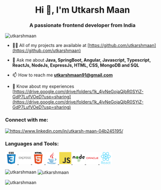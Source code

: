 <h1 align="center">Hi 👋, I'm Utkarsh Maan</h1>
<h3 align="center">A passionate frontend developer from India</h3>

<p align="left"> <img src="https://komarev.com/ghpvc/?username=utkarshmaan&label=Profile%20views&color=0e75b6&style=flat" alt="utkarshmaan" /> </p>

- 👨‍💻 All of my projects are available at [https://github.com/utkarshmaan](https://github.com/utkarshmaan)

- 💬 Ask me about **Java, SpringBoot, Angular, Javascript, Typescript, ReactJs, NodeJs, ExpressJs, HTML, CSS, MongoDB and SQL**

- 📫 How to reach me **utkarshmaan91@gmail.com**

- 📄 Know about my experiences [https://drive.google.com/drive/folders/1k_4jvNeGojaQjbR0SYiZ-GdP7LufVOeD?usp=sharing](https://drive.google.com/drive/folders/1k_4jvNeGojaQjbR0SYiZ-GdP7LufVOeD?usp=sharing)

<h3 align="left">Connect with me:</h3>
<p align="left">
<a href="https://linkedin.com/in/https://www.linkedin.com/in/utkarsh-maan-04b245195/" target="blank"><img align="center" src="https://raw.githubusercontent.com/rahuldkjain/github-profile-readme-generator/master/src/images/icons/Social/linked-in-alt.svg" alt="https://www.linkedin.com/in/utkarsh-maan-04b245195/" height="30" width="40" /></a>
</p>

<h3 align="left">Languages and Tools:</h3>
<p align="left"> <a href="https://www.w3schools.com/css/" target="_blank" rel="noreferrer"> <img src="https://raw.githubusercontent.com/devicons/devicon/master/icons/css3/css3-original-wordmark.svg" alt="css3" width="40" height="40"/> </a> <a href="https://expressjs.com" target="_blank" rel="noreferrer"> <img src="https://raw.githubusercontent.com/devicons/devicon/master/icons/express/express-original-wordmark.svg" alt="express" width="40" height="40"/> </a> <a href="https://www.w3.org/html/" target="_blank" rel="noreferrer"> <img src="https://raw.githubusercontent.com/devicons/devicon/master/icons/html5/html5-original-wordmark.svg" alt="html5" width="40" height="40"/> </a> <a href="https://www.java.com" target="_blank" rel="noreferrer"> <img src="https://raw.githubusercontent.com/devicons/devicon/master/icons/java/java-original.svg" alt="java" width="40" height="40"/> </a> <a href="https://developer.mozilla.org/en-US/docs/Web/JavaScript" target="_blank" rel="noreferrer"> <img src="https://raw.githubusercontent.com/devicons/devicon/master/icons/javascript/javascript-original.svg" alt="javascript" width="40" height="40"/> </a> <a href="https://nodejs.org" target="_blank" rel="noreferrer"> <img src="https://raw.githubusercontent.com/devicons/devicon/master/icons/nodejs/nodejs-original-wordmark.svg" alt="nodejs" width="40" height="40"/> </a> <a href="https://www.oracle.com/" target="_blank" rel="noreferrer"> <img src="https://raw.githubusercontent.com/devicons/devicon/master/icons/oracle/oracle-original.svg" alt="oracle" width="40" height="40"/> </a> <a href="https://reactjs.org/" target="_blank" rel="noreferrer"> <img src="https://raw.githubusercontent.com/devicons/devicon/master/icons/react/react-original-wordmark.svg" alt="react" width="40" height="40"/> </a> </p>

<p><img align="left" src="https://github-readme-stats.vercel.app/api/top-langs?username=utkarshmaan&show_icons=true&locale=en&layout=compact" alt="utkarshmaan" /></p>

<p>&nbsp;<img align="center" src="https://github-readme-stats.vercel.app/api?username=utkarshmaan&show_icons=true&locale=en" alt="utkarshmaan" /></p>

<p><img align="center" src="https://github-readme-streak-stats.herokuapp.com/?user=utkarshmaan&" alt="utkarshmaan" /></p>
